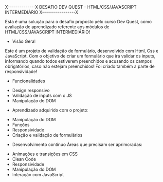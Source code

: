 X--------------X DESAFIO DEV QUEST - HTML/CSS/JAVASCRIPT INTERMEDIÁRIO X-----------------X

Esta é uma solução para o desafio proposto pelo curso Dev Quest, como avaliação de aprendizado referente aos módulos de HTML/CSS/JAVASCRIPT INTERMEDIÁRIO!

- Visão Geral

Este é um projeto de validação de formulário, desenvolvido com Html, Css e JavaScript. Com o objetivo de criar um formulário que irá validar os inputs, informando quando todos estiverem preenchidos e acusando os campos obrigatórios, caso não estejam preenchidos! Foi criado também a parte de responsividade!

- Funcionalidades
* Design responsivo
* Validação de inputs com o JS
* Manipulação do DOM

- Aprendizado adquirido com o projeto:
* Manipulação do DOM
* Funções
* Responsividade
* Criação e validação de formulários

- Desenvolvimento contínuo
Áreas que precisam ser aprimoradas:
* Animações e transições em CSS
* Clean Code
* Responsividade
* Manipulação do DOM
* Interação com JavaScript
